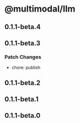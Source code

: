 # @multimodal/llm

## 0.1.1-beta.4

## 0.1.1-beta.3

### Patch Changes

- chore: publish

## 0.1.1-beta.2

## 0.1.1-beta.1

## 0.1.1-beta.0
